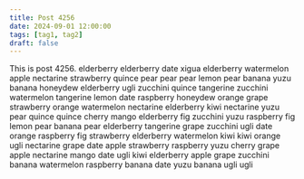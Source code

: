 ```yaml
---
title: Post 4256
date: 2024-09-01 12:00:00
tags: [tag1, tag2]
draft: false
---
```

This is post 4256.
elderberry
elderberry
date
xigua
elderberry
watermelon
apple
nectarine
strawberry
quince
pear
pear
pear
lemon
pear
banana
yuzu
banana
honeydew
elderberry
ugli
zucchini
quince
tangerine
zucchini
watermelon
tangerine
lemon
date
raspberry
honeydew
orange
grape
strawberry
orange
watermelon
nectarine
elderberry
kiwi
nectarine
yuzu
pear
quince
quince
cherry
mango
elderberry
fig
zucchini
yuzu
raspberry
fig
lemon
pear
banana
pear
elderberry
tangerine
grape
zucchini
ugli
date
orange
raspberry
fig
strawberry
elderberry
watermelon
kiwi
kiwi
orange
ugli
nectarine
grape
date
apple
strawberry
raspberry
yuzu
cherry
grape
apple
nectarine
mango
date
ugli
kiwi
elderberry
apple
grape
zucchini
banana
watermelon
raspberry
banana
date
yuzu
banana
ugli
ugli
